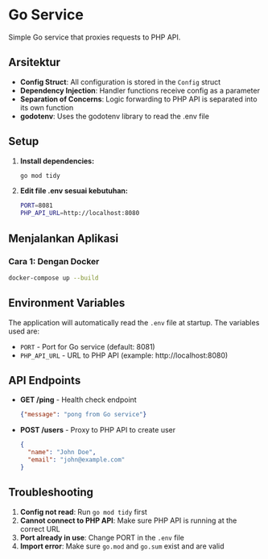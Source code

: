 # Go Service

Simple Go service that proxies requests to PHP API.

## Arsitektur

- **Config Struct**: All configuration is stored in the `Config` struct
- **Dependency Injection**: Handler functions receive config as a parameter
- **Separation of Concerns**: Logic forwarding to PHP API is separated into its own function
- **godotenv**: Uses the godotenv library to read the .env file

## Setup

1. **Install dependencies:**
   ```bash
   go mod tidy
   ```

2. **Edit file .env sesuai kebutuhan:**
   ```bash
   PORT=8081
   PHP_API_URL=http://localhost:8080
   ```

## Menjalankan Aplikasi

### Cara 1: Dengan Docker

```bash
docker-compose up --build
```

## Environment Variables

The application will automatically read the `.env` file at startup. The variables used are:

- `PORT` - Port for Go service (default: 8081)
- `PHP_API_URL` - URL to PHP API (example: http://localhost:8080)

## API Endpoints

- **GET /ping** - Health check endpoint
  ```json
  {"message": "pong from Go service"}
  ```

- **POST /users** - Proxy to PHP API to create user
  ```json
  {
    "name": "John Doe",
    "email": "john@example.com"
  }
  ```

## Troubleshooting

1. **Config not read**: Run `go mod tidy` first
2. **Cannot connect to PHP API**: Make sure PHP API is running at the correct URL
3. **Port already in use**: Change PORT in the `.env` file
4. **Import error**: Make sure `go.mod` and `go.sum` exist and are valid
